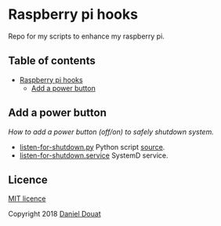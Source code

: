 # Raspberry pi hooks

Repo for my scripts to enhance my raspberry pi.

## Table of contents
- [Raspberry pi hooks](#raspberry-pi-hooks)
    - [Add a power button](#add-a-power-button)
    
## Add a power button

*How to add a power button (off/on) to safely shutdown system.*

* [listen-for-shutdown.py](./blob/master/usr/local/bin/listen-for-shutdown.py) Python script [source](https://howchoo.com/g/mwnlytk3zmm/how-to-add-a-power-button-to-your-raspberry-pi).
* [listen-for-shutdown.service](./blob/master/etc/systemd/system/listen-for-shutdown.service) SystemD service.

## Licence

[MIT licence](https://opensource.org/licenses/mit-license.php)

Copyright 2018 [Daniel Douat](http://daniel.douat.fr)

